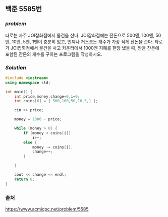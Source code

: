 ## 백준 5585번

### ***problem***
타로는 자주 JOI잡화점에서 물건을 산다. JOI잡화점에는 잔돈으로 500엔, 100엔, 50엔, 10엔, 5엔, 1엔이 충분히 있고, 언제나 거스름돈 개수가 가장 적게 잔돈을 준다. 타로가 JOI잡화점에서 물건을 사고 카운터에서 1000엔 지폐를 한장 냈을 때, 받을 잔돈에 포함된 잔돈의 개수를 구하는 프로그램을 작성하시오.


### ***Solution***

```c++
#include <iostream>
using namespace std;

int main() {
	int price,money,change=0,i=0;
	int coins[6] = { 500,100,50,10,5,1 };

	cin >> price;

	money = 1000 - price;

	while (money > 0) {
		if (money < coins[i])
			i++;
		else {
			money -= coins[i];
			change++;
		}

	}

	cout << change << endl;
	return 0;
}

```


### 출처
https://www.acmicpc.net/problem/5585